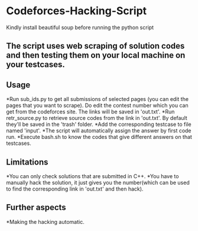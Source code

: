 # Codeforces-Hacking-Script
Kindly install beautiful soup before running the python script


## The script uses web scraping of solution codes and then testing them on your local machine on your testcases.

## Usage
*Run sub_ids.py to get all submissions of selected pages (you can edit the pages that you want to scrape). Do edit the contest number which you can get from the codeforces site. The links will be saved in 'out.txt'.
*Run retr_source.py to retrieve source codes from the link in 'out.txt'. By default they'll be saved in the 'trash' folder.
*Add the corresponding testcase to file named 'input'.
*The script will automatically assign the answer by first code run.
*Execute bash.sh to know the codes that give different answers on that testcases.

## Limitations
*You can only check solutions that are submitted in C++.
*You have to manually hack the solution, it just gives you the number(which can be used to find the corresponding link in 'out.txt' and then hack).

## Further aspects
*Making the hacking automatic.

